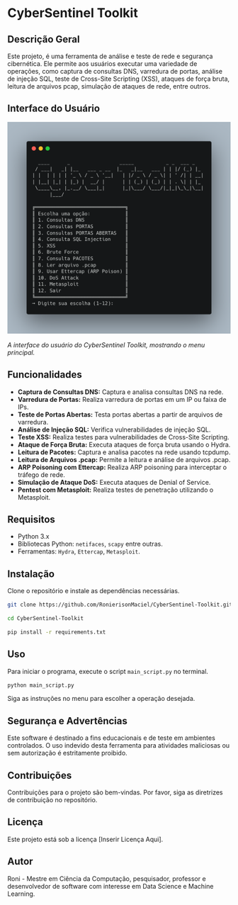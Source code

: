 # CyberSentinel Toolkit

## Descrição Geral

Este projeto, é uma ferramenta de análise e teste de rede e segurança cibernética. Ele permite aos usuários executar uma variedade de operações, como captura de consultas DNS, varredura de portas, análise de injeção SQL, teste de Cross-Site Scripting (XSS), ataques de força bruta, leitura de arquivos pcap, simulação de ataques de rede, entre outros.

## Interface do Usuário

![Interface do CyberSentinel Toolkit](image.png)

*A interface do usuário do CyberSentinel Toolkit, mostrando o menu principal.*

## Funcionalidades

- **Captura de Consultas DNS:** Captura e analisa consultas DNS na rede.
- **Varredura de Portas:** Realiza varredura de portas em um IP ou faixa de IPs.
- **Teste de Portas Abertas:** Testa portas abertas a partir de arquivos de varredura.
- **Análise de Injeção SQL:** Verifica vulnerabilidades de injeção SQL.
- **Teste XSS:** Realiza testes para vulnerabilidades de Cross-Site Scripting.
- **Ataque de Força Bruta:** Executa ataques de força bruta usando o Hydra.
- **Leitura de Pacotes:** Captura e analisa pacotes na rede usando tcpdump.
- **Leitura de Arquivos .pcap:** Permite a leitura e análise de arquivos .pcap.
- **ARP Poisoning com Ettercap:** Realiza ARP poisoning para interceptar o tráfego de rede.
- **Simulação de Ataque DoS:** Executa ataques de Denial of Service.
- **Pentest com Metasploit:** Realiza testes de penetração utilizando o Metasploit.

## Requisitos

- Python 3.x
- Bibliotecas Python: `netifaces`, `scapy` entre outras.
- Ferramentas: `Hydra`, `Ettercap`, `Metasploit`.

## Instalação

Clone o repositório e instale as dependências necessárias.

```bash
git clone https://github.com/RonierisonMaciel/CyberSentinel-Toolkit.git
```

```bash
cd CyberSentinel-Toolkit
```

```bash
pip install -r requirements.txt
```

## Uso

Para iniciar o programa, execute o script `main_script.py` no terminal.

```bash
python main_script.py
```

Siga as instruções no menu para escolher a operação desejada.

## Segurança e Advertências

Este software é destinado a fins educacionais e de teste em ambientes controlados. O uso indevido desta ferramenta para atividades maliciosas ou sem autorização é estritamente proibido.

## Contribuições

Contribuições para o projeto são bem-vindas. Por favor, siga as diretrizes de contribuição no repositório.

## Licença

Este projeto está sob a licença [Inserir Licença Aqui].

## Autor

Roni - Mestre em Ciência da Computação, pesquisador, professor e desenvolvedor de software com interesse em Data Science e Machine Learning.
